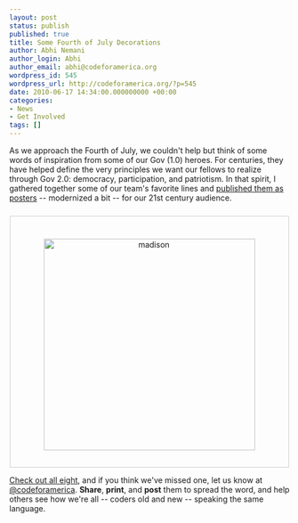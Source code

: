 ```yaml
---
layout: post
status: publish
published: true
title: Some Fourth of July Decorations
author: Abhi Nemani
author_login: Abhi
author_email: abhi@codeforamerica.org
wordpress_id: 545
wordpress_url: http://codeforamerica.org/?p=545
date: 2010-06-17 14:34:00.000000000 +00:00
categories:
- News
- Get Involved
tags: []
---
```

As we approach the Fourth of July, we couldn't help but think of some words of inspiration from some of our Gov (1.0) heroes. For centuries, they have helped define the very principles we want our fellows to realize through Gov 2.0: democracy, participation, and patriotism. In that spirit, I gathered together some of our team's favorite lines and <a href="http://codeforamerica.org/binary-art">published them as posters</a> -- modernized a bit -- for our 21st century audience.
<p style="text-align: center;"><a href="http://codeforamerica.org/binary-art"><img class="size-full wp-image-421   aligncenter" style="padding-top: 40px; padding-right: 60px; padding-bottom: 30px; padding-left: 60px; margin-top: 10px; margin-bottom: 0px; border: 1px solid #cccccc;" title="madison" src="http://codeforamerica.org/wp-content/uploads/2010/06/madison.jpg" alt="madison" width="380" /></a></p>

<a href="http://codeforamerica.org/binary-art">Check out all eight</a>, and if you think we've missed one, let us know at <a href="http://twitter.com/codeforamerica">@codeforamerica</a>. <strong>Share</strong>, <strong>print</strong>, and <strong>post</strong> them to spread the word, and help others see how we're all -- coders old and new -- speaking the same language.
